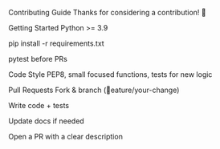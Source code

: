 ﻿
Contributing Guide
Thanks for considering a contribution! 🎉

Getting Started
Python >= 3.9

pip install -r requirements.txt

pytest before PRs

Code Style
PEP8, small focused functions, tests for new logic

Pull Requests
Fork & branch (eature/your-change)

Write code + tests

Update docs if needed

Open a PR with a clear description
